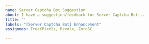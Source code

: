 ```yaml
---
name: Server Captcha Bot Suggestion
about: I have a suggestion/feedback for Server Captcha Bot...
title: ''
labels: "[Server Captcha Bot] Enhancement"
assignees: TrueXPixels, Revolx, ZoroSC

---
```



